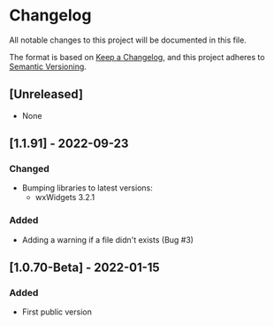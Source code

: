 # Changelog
All notable changes to this project will be documented in this file.

The format is based on [Keep a Changelog](https://keepachangelog.com/en/1.0.0/),
and this project adheres to [Semantic Versioning](https://semver.org/spec/v2.0.0.html).

## [Unreleased]

- None

## [1.1.91] - 2022-09-23

### Changed

 - Bumping libraries to latest versions:
   - wxWidgets 3.2.1

### Added

 - Adding a warning if a file didn't exists (Bug #3)

## [1.0.70-Beta] - 2022-01-15

### Added

- First public version

